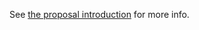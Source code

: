 See [the proposal introduction](https://tc39.github.io/proposal-Symbol-description/) for more info.
